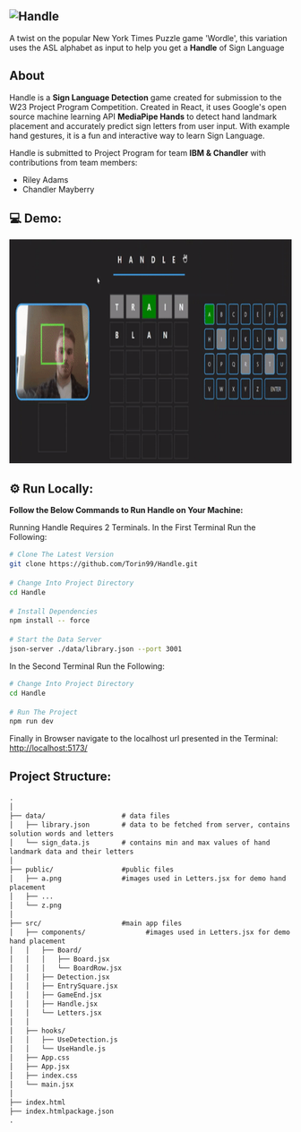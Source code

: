 ![Handle](https://user-images.githubusercontent.com/87572723/229592216-d4319f09-f6cd-40f6-a808-da9785cc7857.png)
---
A twist on the popular New York Times Puzzle game 'Wordle', this variation uses the ASL alphabet as input to help you get a **Handle** of Sign Language

## About

Handle is a **Sign Language Detection** game created for submission to the W23 Project Program Competition. Created in React, it uses Google's open source machine learning API **MediaPipe Hands** to detect hand landmark placement and accurately predict sign letters from user input. With example hand gestures, it is a fun and interactive way to learn Sign Language. 

Handle is submitted to Project Program for team **IBM & Chandler** with contributions from team members:
- Riley Adams
- Chandler Mayberry


## 💻 Demo:
<img src="/public/HandleGif.gif" width="650" height="400">


## ⚙️ Run Locally:

**Follow the Below Commands to Run Handle on Your Machine:**

Running Handle Requires 2 Terminals. 
In the First Terminal Run the Following:

```bash
# Clone The Latest Version
git clone https://github.com/Torin99/Handle.git

# Change Into Project Directory
cd Handle

# Install Dependencies
npm install -- force

# Start the Data Server
json-server ./data/library.json --port 3001
```

In the Second Terminal Run the Following:

```bash
# Change Into Project Directory
cd Handle

# Run The Project
npm run dev
```

Finally in Browser navigate to the localhost url presented in the Terminal:
[http://localhost:5173/](http://localhost:5173/)

## Project Structure:
    .
    │
    ├── data/                   # data files
    │   ├── library.json        # data to be fetched from server, contains solution words and letters
    │   └── sign_data.js        # contains min and max values of hand landmark data and their letters
    │ 
    ├── public/                 #public files
    │   ├── a.png               #images used in Letters.jsx for demo hand placement
    │   ├── ...
    │   └── z.png               
    │
    ├── src/                    #main app files
    │   ├── components/               #images used in Letters.jsx for demo hand placement
    │   │   ├── Board/
    │   │   │   ├── Board.jsx
    │   │   │   └── BoardRow.jsx
    │   │   ├── Detection.jsx
    │   │   ├── EntrySquare.jsx
    │   │   ├── GameEnd.jsx
    │   │   ├── Handle.jsx
    │   │   └── Letters.jsx
    │   │ 
    │   ├── hooks/
    │   │   ├── UseDetection.js
    │   │   └── UseHandle.js
    │   ├── App.css
    │   ├── App.jsx
    │   ├── index.css
    │   └── main.jsx  
    │
    ├── index.html
    ├── index.htmlpackage.json
    .
